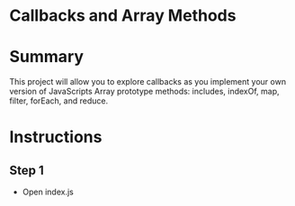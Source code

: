 # Callbacks and Array Methods

# Summary
This project will allow you to explore callbacks as you implement your own version of JavaScripts Array prototype methods: includes, indexOf, map, filter, forEach, and reduce.

# Instructions

## Step 1
* Open index.js

